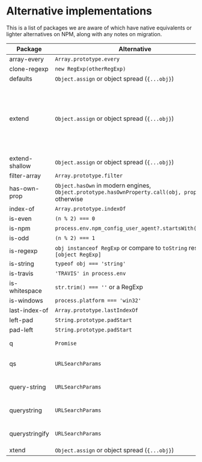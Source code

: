# Alternative implementations

This is a list of packages we are aware of which have native equivalents or
lighter alternatives on NPM, along with any notes on migration.

Package | Alternative | Notes
--- | --- | ---
array-every | `Array.prototype.every` |
clone-regexp | `new RegExp(otherRegExp)` |
defaults | `Object.assign` or object spread (`{...obj}`) |
extend | `Object.assign` or object spread (`{...obj}`) | `extend` accepts a `deep` parameter which cannot be achieved by spread or assign, so may prevent migration
extend-shallow | `Object.assign` or object spread (`{...obj}`) |
filter-array | `Array.prototype.filter` |
has-own-prop | `Object.hasOwn` in modern engines, `Object.prototype.hasOwnProperty.call(obj, prop` otherwise |
index-of | `Array.prototype.indexOf` |
is-even | `(n % 2) === 0` |
is-npm | `process.env.npm_config_user_agent?.startsWith('npm')` |
is-odd | `(n % 2) === 1` |
is-regexp | `obj instanceof RegExp` or compare to `toString` result to `[object RegExp]` |
is-string | `typeof obj === 'string'` |
is-travis | `'TRAVIS' in process.env` |
is-whitespace | `str.trim() === ''` or a RegExp |
is-windows | `process.platform === 'win32'` |
last-index-of | `Array.prototype.lastIndexOf` |
left-pad | `String.prototype.padStart` |
pad-left | `String.prototype.padStart` |
q | `Promise` | Use native promises
qs | `URLSearchParams` | `URLSearchParams` is built in to the platform
query-string | `URLSearchParams` | `URLSearchParams` is built in to the platform
querystring | `URLSearchParams` | `URLSearchParams` is built in to the platform
querystringify | `URLSearchParams` | `URLSearchParams` is built in to the platform
xtend | `Object.assign` or object spread (`{...obj}`) |
